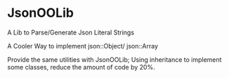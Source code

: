 # JsonOOLib
A Lib to Parse/Generate Json Literal Strings

A Cooler Way to implement json::Object/ json::Array

Provide the same utilities with JsonOOLib;
Using inheritance to implement some classes, reduce the amount of code by 20%.
